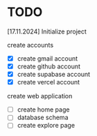 # TODO

[17.11.2024] Initialize project

create accounts

- [x] create gmail account
- [x] create github account
- [x] create supabase account
- [x] create vercel account

create web application

- [ ] create home page
- [ ] database schema
- [ ] create explore page
